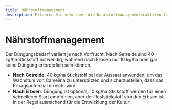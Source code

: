```yaml
---
title: Nährstoffmanagement
description: Erfahren Sie mehr über die Nährstoffmanagementpraktiken für den Anbau von Camelina.
---
```

# Nährstoffmanagement

Der Düngungsbedarf variiert je nach Vorfrucht. Nach Getreide sind 40 kg/ha Stickstoff notwendig, während nach Erbsen nur 10 kg/ha oder gar keine Düngung erforderlich sein können.

- **Nach Getreide**: 40 kg/ha Stickstoff bei der Aussaat anwenden, um das Wachstum von Camelina zu unterstützen und sicherzustellen, dass das Ertragspotenzial erreicht wird.
- **Nach Erbsen**: Düngung ist optional; 10 kg/ha Stickstoff werden für einen schnelleren Start empfohlen, aber der Reststickstoff von den Erbsen ist in der Regel ausreichend für die Entwicklung der Kultur.